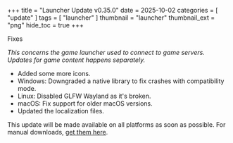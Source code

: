 +++
title = "Launcher Update v0.35.0"
date = 2025-10-02
categories = [
	"update"
]
tags = [
	"launcher"
]
thumbnail = "launcher"
thumbnail_ext = "png"
hide_toc = true
+++

Fixes

<!--more-->

*This concerns the game launcher used to connect to game servers. Updates for game content happens separately.*

* Added some more icons.
* Windows: Downgraded a native library to fix crashes with compatibility mode.
* Linux: Disabled GLFW Wayland as it's broken.
* macOS: Fix support for older macOS versions.
* Updated the localization files.

This update will be made available on all platforms as soon as possible. For manual downloads, [get them here](https://github.com/space-wizards/SS14.Launcher/releases).
